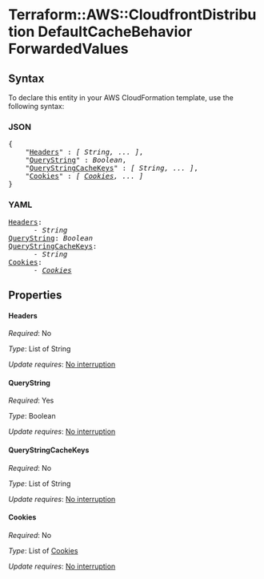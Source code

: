 # Terraform::AWS::CloudfrontDistribution DefaultCacheBehavior ForwardedValues

## Syntax

To declare this entity in your AWS CloudFormation template, use the following syntax:

### JSON

<pre>
{
    "<a href="#headers" title="Headers">Headers</a>" : <i>[ String, ... ]</i>,
    "<a href="#querystring" title="QueryString">QueryString</a>" : <i>Boolean</i>,
    "<a href="#querystringcachekeys" title="QueryStringCacheKeys">QueryStringCacheKeys</a>" : <i>[ String, ... ]</i>,
    "<a href="#cookies" title="Cookies">Cookies</a>" : <i>[ <a href="defaultcachebehavior-forwardedvalues-cookies.md">Cookies</a>, ... ]</i>
}
</pre>

### YAML

<pre>
<a href="#headers" title="Headers">Headers</a>: <i>
      - String</i>
<a href="#querystring" title="QueryString">QueryString</a>: <i>Boolean</i>
<a href="#querystringcachekeys" title="QueryStringCacheKeys">QueryStringCacheKeys</a>: <i>
      - String</i>
<a href="#cookies" title="Cookies">Cookies</a>: <i>
      - <a href="defaultcachebehavior-forwardedvalues-cookies.md">Cookies</a></i>
</pre>

## Properties

#### Headers

_Required_: No

_Type_: List of String

_Update requires_: [No interruption](https://docs.aws.amazon.com/AWSCloudFormation/latest/UserGuide/using-cfn-updating-stacks-update-behaviors.html#update-no-interrupt)

#### QueryString

_Required_: Yes

_Type_: Boolean

_Update requires_: [No interruption](https://docs.aws.amazon.com/AWSCloudFormation/latest/UserGuide/using-cfn-updating-stacks-update-behaviors.html#update-no-interrupt)

#### QueryStringCacheKeys

_Required_: No

_Type_: List of String

_Update requires_: [No interruption](https://docs.aws.amazon.com/AWSCloudFormation/latest/UserGuide/using-cfn-updating-stacks-update-behaviors.html#update-no-interrupt)

#### Cookies

_Required_: No

_Type_: List of <a href="defaultcachebehavior-forwardedvalues-cookies.md">Cookies</a>

_Update requires_: [No interruption](https://docs.aws.amazon.com/AWSCloudFormation/latest/UserGuide/using-cfn-updating-stacks-update-behaviors.html#update-no-interrupt)

